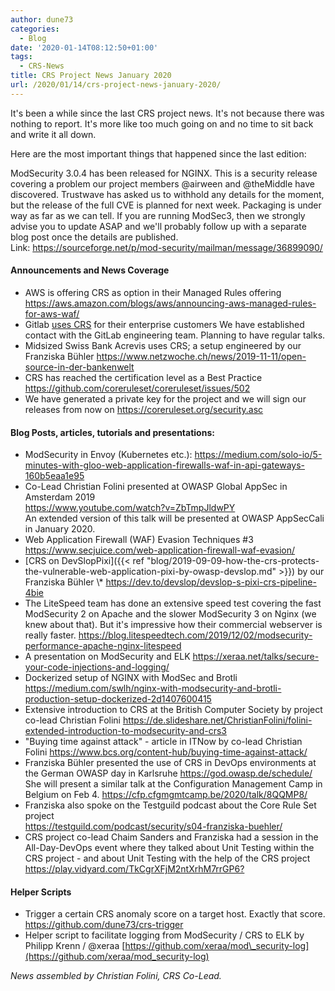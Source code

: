 ```yaml
---
author: dune73
categories:
  - Blog
date: '2020-01-14T08:12:50+01:00'
tags:
  - CRS-News
title: CRS Project News January 2020
url: /2020/01/14/crs-project-news-january-2020/
---
```



It's been a while since the last CRS project news. It's not because there was nothing to report. It's more like too much going on and no time to sit back and write it all down.  
  
Here are the most important things that happened since the last edition:

ModSecurity 3.0.4 has been released for NGINX. This is a security release covering a problem our project members @airween and @theMiddle have discovered. Trustwave has asked us to withhold any details for the moment, but the release of the full CVE is planned for next week. Packaging is under way as far as we can tell. If you are running ModSec3, then we strongly advise you to update ASAP and we'll probably follow up with a separate blog post once the details are published.  
Link: <https://sourceforge.net/p/mod-security/mailman/message/36899090/>

#### Announcements and News Coverage

- AWS is offering CRS as option in their Managed Rules offering <https://aws.amazon.com/blogs/aws/announcing-aws-managed-rules-for-aws-waf/>
- Gitlab [uses CRS](https://about.gitlab.com/releases/2019/09/22/gitlab-12-3-released/#web-application-firewall-for-kubernetes-ingress) for their enterprise customers
    We have established contact with the GitLab engineering team. Planning to have regular talks.
- Midsized Swiss Bank Acrevis uses CRS; a setup engineered by our Franziska Bühler <https://www.netzwoche.ch/news/2019-11-11/open-source-in-der-bankenwelt>
- CRS has reached the certification level as a Best Practice <https://github.com/coreruleset/coreruleset/issues/502>
- We have generated a private key for the project and we will sign our releases from now on <https://coreruleset.org/security.asc>

#### Blog Posts, articles, tutorials and presentations:

- ModSecurity in Envoy (Kubernetes etc.): <https://medium.com/solo-io/5-minutes-with-gloo-web-application-firewalls-waf-in-api-gateways-160b5eaa1e95>
- Co-Lead Christian Folini presented at OWASP Global AppSec in Amsterdam 2019  
    <https://www.youtube.com/watch?v=ZbTmpJldwPY>   
    An extended version of this talk will be presented at OWASP AppSecCali in January 2020.
- Web Application Firewall (WAF) Evasion Techniques #3 <https://www.secjuice.com/web-application-firewall-waf-evasion/>
- [CRS on DevSlopPixi]({{< ref "blog/2019-09-09-how-the-crs-protects-the-vulnerable-web-application-pixi-by-owasp-devslop.md" >}}) by our Franziska Bühler 
    \\* <https://dev.to/devslop/devslop-s-pixi-crs-pipeline-4bie>
- The LiteSpeed team has done an extensive speed test covering the fast ModSecurity 2 on Apache and the slower ModSecurity 3 on Nginx (we knew about that). But it's impressive how their commercial webserver is really faster. <https://blog.litespeedtech.com/2019/12/02/modsecurity-performance-apache-nginx-litespeed>
- A presentation on ModSecurity and ELK <https://xeraa.net/talks/secure-your-code-injections-and-logging/>
- Dockerized setup of NGINX with ModSec and Brotli <https://medium.com/swlh/nginx-with-modsecurity-and-brotli-production-setup-dockerized-2d1407600415>
- Extensive introduction to CRS at the British Computer Society by project co-lead Christian Folini <https://de.slideshare.net/ChristianFolini/folini-extended-introduction-to-modsecurity-and-crs3>
- "Buying time against attack" - article in ITNow by co-lead Christian Folini <https://www.bcs.org/content-hub/buying-time-against-attack/>
- Franziska Bühler presented the use of CRS in DevOps environments at the German OWASP day in Karlsruhe <https://god.owasp.de/schedule/>  
    She will present a similar talk at the Configuration Management Camp in Belgium on Feb 4. <https://cfp.cfgmgmtcamp.be/2020/talk/8QQMP8/>
- Franziska also spoke on the Testguild podcast about the Core Rule Set project  
    <https://testguild.com/podcast/security/s04-franziska-buehler/>
- CRS project co-lead Chaim Sanders and Franziska had a session in the All-Day-DevOps event where they talked about Unit Testing within the CRS project - and about Unit Testing with the help of the CRS project  
    <https://play.vidyard.com/TkCgrXFjM2ntXrhM7rrGP6?>

#### Helper Scripts

- Trigger a certain CRS anomaly score on a target host. Exactly that score. <https://github.com/dune73/crs-trigger>
- Helper script to facilitate logging from ModSecurity / CRS to ELK by Philipp Krenn / @xeraa [https://github.com/xeraa/mod\_security-log](https://github.com/xeraa/mod_security-log)

*News assembled by Christian Folini, CRS Co-Lead.*
